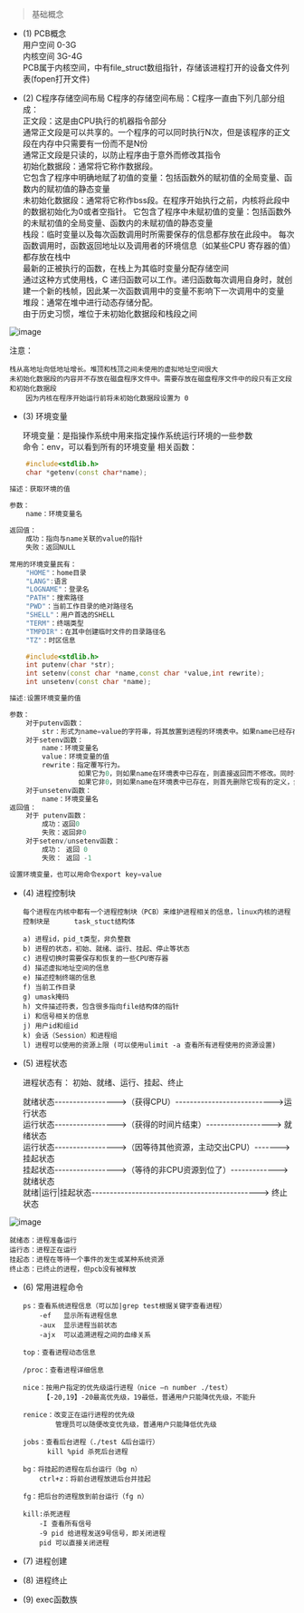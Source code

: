   > 基础概念
  
  - (1) PCB概念   
    用户空间 0-3G  
    内核空间 3G-4G  
    PCB属于内核空间，中有file_struct数组指针，存储该进程打开的设备文件列表(fopen打开文件)  

  - (2) C程序存储空间布局
    C程序的存储空间布局：C程序一直由下列几部分组成：  
        正文段：这是由CPU执行的机器指令部分  
               通常正文段是可以共享的。一个程序的可以同时执行N次，但是该程序的正文段在内存中只需要有一份而不是N份  
               通常正文段是只读的，以防止程序由于意外而修改其指令  
        初始化数据段：通常将它称作数据段。  
               它包含了程序中明确地赋了初值的变量：包括函数外的赋初值的全局变量、函数内的赋初值的静态变量  
        未初始化数据段：通常将它称作bss段。在程序开始执行之前，内核将此段中的数据初始化为0或者空指针。
               它包含了程序中未赋初值的变量：包括函数外的未赋初值的全局变量、函数内的未赋初值的静态变量  
        栈段：临时变量以及每次函数调用时所需要保存的信息都存放在此段中。
               每次函数调用时，函数返回地址以及调用者的环境信息（如某些CPU 寄存器的值）都存放在栈中  
               最新的正被执行的函数，在栈上为其临时变量分配存储空间  
               通过这种方式使用栈，C 递归函数可以工作。递归函数每次调用自身时，就创建一个新的栈帧，因此某一次函数调用中的变量不影响下一次调用中的变量  
        堆段：通常在堆中进行动态存储分配。  
               由于历史习惯，堆位于未初始化数据段和栈段之间  
               
![image](https://user-images.githubusercontent.com/42632290/137581091-6a873cfd-6170-47de-aebc-0ed66e996867.png)

注意：  

    栈从高地址向低地址增长。堆顶和栈顶之间未使用的虚拟地址空间很大  
    未初始化数据段的内容并不存放在磁盘程序文件中。需要存放在磁盘程序文件中的段只有正文段和初始化数据段  
        因为内核在程序开始运行前将未初始化数据段设置为 0  

  - (3) 环境变量

    环境变量：是指操作系统中用来指定操作系统运行环境的一些参数  
              命令：env，可以看到所有的环境变量
    相关函数：  
```cpp
    #include<stdlib.h>
    char *getenv(const char*name);

描述：获取环境的值  

参数：  
    name：环境变量名  
    
返回值：  
    成功：指向与name关联的value的指针  
    失败：返回NULL  
    
常用的环境变量民有：
    "HOME"：home目录
    "LANG":语言
    "LOGNAME"：登录名
    "PATH"：搜索路径
    "PWD"：当前工作目录的绝对路径名
    "SHELL"：用户首选的SHELL
    "TERM"：终端类型
    "TMPDIR"：在其中创建临时文件的目录路径名
    "TZ"：时区信息

    #include<stdlib.h>
    int putenv(char *str);
    int setenv(const char *name,const char *value,int rewrite);
    int unsetenv(const char *name);

描述:设置环境变量的值

参数：  
    对于putenv函数：  
        str：形式为name=value的字符串，将其放置到进程的环境表中。如果name已经存在，则先删除其原来的语义  
    对于setenv函数：  
        name：环境变量名  
        value：环境变量的值  
        rewrite：指定覆写行为。  
                 如果它为0，则如果name在环境表中已存在，则直接返回而不修改。同时也不报错   
                 如果它非0，则如果name在环境表中已存在，则首先删除它现有的定义，然后添加新的定义  
    对于unsetenv函数：  
        name：环境变量名  
返回值：  
    对于 putenv函数：  
        成功：返回0  
        失败：返回非0  
    对于setenv/unsetenv函数：  
        成功： 返回 0  
        失败： 返回 -1  

设置环境变量，也可以用命令export key=value
```

  - (4) 进程控制块  

        每个进程在内核中都有一个进程控制块（PCB）来维护进程相关的信息，linux内核的进程控制块是      task_stuct结构体

        a) 进程id，pid_t类型，非负整数  
        b) 进程的状态，初始、就绪、运行、挂起、停止等状态  
        c) 进程切换时需要保存和恢复的一些CPU寄存器  
        d) 描述虚拟地址空间的信息  
        e) 描述控制终端的信息  
        f) 当前工作目录  
        g) umask掩码  
        h) 文件描述符表，包含很多指向file结构体的指针  
        i) 和信号相关的信息  
        j) 用户id和组id  
        k) 会话（Session）和进程组  
        l) 进程可以使用的资源上限 (可以使用ulimit -a 查看所有进程使用的资源设置)  

  - (5) 进程状态  

     进程状态有： 初始、就绪、运行、挂起、终止
 
     就绪状态----------------->（获得CPU）--------------------------->运行状态  
     运行状态----------------->（获得的时间片结束）------------------> 就绪状态  
     运行状态----------------->（因等待其他资源，主动交出CPU）-------> 挂起状态  
     挂起状态----------------->（等待的非CPU资源到位了）-------------> 就绪状态  
     就绪|运行|挂起状态----------------------------------------------> 终止状态  
 
![image](https://user-images.githubusercontent.com/42632290/137582317-998adf6f-63fb-4648-a892-43e91a92696e.png)
  
    就绪态：进程准备运行  
    运行态：进程正在运行  
    挂起态：进程在等待一个事件的发生或某种系统资源  
    终止态：已终止的进程，但pcb没有被释放  

  - (6) 常用进程命令

        ps：查看系统进程信息（可以加|grep test根据关键字查看进程）  
            -ef   显示所有进程信息  
            -aux  显示进程当前状态 
            -ajx  可以追溯进程之间的血缘关系  
            
        top：查看进程动态信息  
        
        /proc：查看进程详细信息  
        
        nice：按用户指定的优先级运行进程（nice –n number ./test）  
             【-20,19】-20最高优先级，19最低，普通用户只能降优先级，不能升  
             
        renice：改变正在运行进程的优先级  
                管理员可以随便改变优先级，普通用户只能降低优先级  
                
        jobs：查看后台进程（./test &后台运行）  
              kill %pid 杀死后台进程  
              
        bg：将挂起的进程在后台运行（bg n）  
            ctrl+z：将前台进程放进后台并挂起  
            
        fg：把后台的进程放到前台运行（fg n）  

        kill:杀死进程  
            -I 查看所有信号  
            -9 pid 给进程发送9号信号，即关闭进程  
            pid 可以直接关闭进程  

  - (7) 进程创建



  - (8) 进程终止


  - (9) exec函数族














